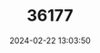 ---
title: "36177"
category: "Freziera suberosa"
draft: false
date: 2024-02-22 13:03:50
languages:
  Spanish; Castilian: ["Cucharo"]
---